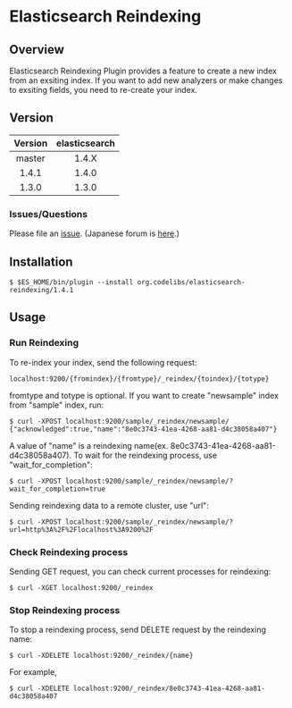 Elasticsearch Reindexing
=======================

## Overview

Elasticsearch Reindexing Plugin provides a feature to create a new index from an exsiting index.
If you want to add new analyzers or make changes to exsiting fields, you need to re-create your index.

## Version

| Version   | elasticsearch |
|:---------:|:-------------:|
| master    | 1.4.X         |
| 1.4.1     | 1.4.0         |
| 1.3.0     | 1.3.0         |

### Issues/Questions

Please file an [issue](https://github.com/codelibs/elasticsearch-reindexing/issues "issue").
(Japanese forum is [here](https://github.com/codelibs/codelibs-ja-forum "here").)

## Installation

    $ $ES_HOME/bin/plugin --install org.codelibs/elasticsearch-reindexing/1.4.1

## Usage

### Run Reindexing

To re-index your index, send the following request:

    localhost:9200/{fromindex}/{fromtype}/_reindex/{toindex}/{totype}

fromtype and totype is optional.
If you want to create "newsample" index from "sample" index, run:

    $ curl -XPOST localhost:9200/sample/_reindex/newsample/
    {"acknowledged":true,"name":"8e0c3743-41ea-4268-aa81-d4c38058a407"}

A value of "name" is a reindexing name(ex. 8e0c3743-41ea-4268-aa81-d4c38058a407).
To wait for the reindexing process, use "wait\_for\_completion":

    $ curl -XPOST localhost:9200/sample/_reindex/newsample/?wait_for_completion=true

Sending reindexing data to a remote cluster, use "url":

    $ curl -XPOST localhost:9200/sample/_reindex/newsample/?url=http%3A%2F%2Flocalhost%3A9200%2F

### Check Reindexing process

Sending GET request, you can check current processes for reindexing:

    $ curl -XGET localhost:9200/_reindex

### Stop Reindexing process

To stop a reindexing process, send DELETE request by the reindexing name:

    $ curl -XDELETE localhost:9200/_reindex/{name}

For example,

    $ curl -XDELETE localhost:9200/_reindex/8e0c3743-41ea-4268-aa81-d4c38058a407

